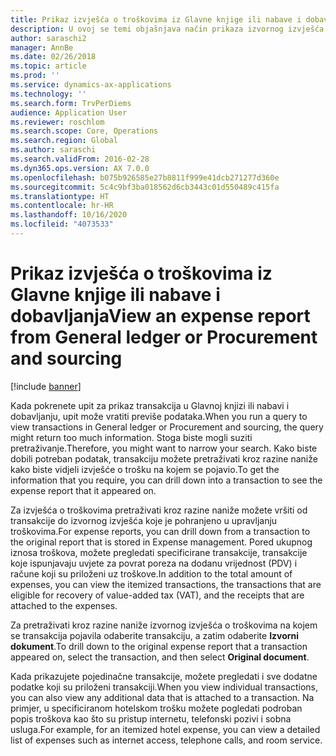 ```yaml
---
title: Prikaz izvješća o troškovima iz Glavne knjige ili nabave i dobavljanja
description: U ovoj se temi objašnjava način prikaza izvornog izvješća o troškovima na kojem se pojavila transakcija.
author: saraschi2
manager: AnnBe
ms.date: 02/26/2018
ms.topic: article
ms.prod: ''
ms.service: dynamics-ax-applications
ms.technology: ''
ms.search.form: TrvPerDiems
audience: Application User
ms.reviewer: roschlom
ms.search.scope: Core, Operations
ms.search.region: Global
ms.author: saraschi
ms.search.validFrom: 2016-02-28
ms.dyn365.ops.version: AX 7.0.0
ms.openlocfilehash: b075b926585e27b8811f999e41dcb271277d360e
ms.sourcegitcommit: 5c4c9bf3ba018562d6cb3443c01d550489c415fa
ms.translationtype: HT
ms.contentlocale: hr-HR
ms.lasthandoff: 10/16/2020
ms.locfileid: "4073533"
---
```

# <a name="view-an-expense-report-from-general-ledger-or-procurement-and-sourcing"></a><span data-ttu-id="77a82-103">Prikaz izvješća o troškovima iz Glavne knjige ili nabave i dobavljanja</span><span class="sxs-lookup"><span data-stu-id="77a82-103">View an expense report from General ledger or Procurement and sourcing</span></span>

[!include [banner](../includes/banner.md)]

<span data-ttu-id="77a82-104">Kada pokrenete upit za prikaz transakcija u Glavnoj knjizi ili nabavi i dobavljanju, upit može vratiti previše podataka.</span><span class="sxs-lookup"><span data-stu-id="77a82-104">When you run a query to view transactions in General ledger or Procurement and sourcing, the query might return too much information.</span></span> <span data-ttu-id="77a82-105">Stoga biste mogli suziti pretraživanje.</span><span class="sxs-lookup"><span data-stu-id="77a82-105">Therefore, you might want to narrow your search.</span></span> <span data-ttu-id="77a82-106">Kako biste dobili potreban podatak, transakciju možete pretraživati kroz razine naniže kako biste vidjeli izvješće o trošku na kojem se pojavio.</span><span class="sxs-lookup"><span data-stu-id="77a82-106">To get the information that you require, you can drill down into a transaction to see the expense report that it appeared on.</span></span>

<span data-ttu-id="77a82-107">Za izvješća o troškovima pretraživati kroz razine naniže možete vršiti od transakcije do izvornog izvješća koje je pohranjeno u upravljanju troškovima.</span><span class="sxs-lookup"><span data-stu-id="77a82-107">For expense reports, you can drill down from a transaction to the original report that is stored in Expense management.</span></span> <span data-ttu-id="77a82-108">Pored ukupnog iznosa troškova, možete pregledati specificirane transakcije, transakcije koje ispunjavaju uvjete za povrat poreza na dodanu vrijednost (PDV) i račune koji su priloženi uz troškove.</span><span class="sxs-lookup"><span data-stu-id="77a82-108">In addition to the total amount of expenses, you can view the itemized transactions, the transactions that are eligible for recovery of value-added tax (VAT), and the receipts that are attached to the expenses.</span></span>

<span data-ttu-id="77a82-109">Za pretraživati kroz razine naniže izvornog izvješća o troškovima na kojem se transakcija pojavila odaberite transakciju, a zatim odaberite **Izvorni dokument**.</span><span class="sxs-lookup"><span data-stu-id="77a82-109">To drill down to the original expense report that a transaction appeared on, select the transaction, and then select **Original document**.</span></span>

<span data-ttu-id="77a82-110">Kada prikazujete pojedinačne transakcije, možete pregledati i sve dodatne podatke koji su priloženi transakciji.</span><span class="sxs-lookup"><span data-stu-id="77a82-110">When you view individual transactions, you can also view any additional data that is attached to a transaction.</span></span> <span data-ttu-id="77a82-111">Na primjer, u specificiranom hotelskom trošku možete pogledati podroban popis troškova kao što su pristup internetu, telefonski pozivi i sobna usluga.</span><span class="sxs-lookup"><span data-stu-id="77a82-111">For example, for an itemized hotel expense, you can view a detailed list of expenses such as internet access, telephone calls, and room service.</span></span>
